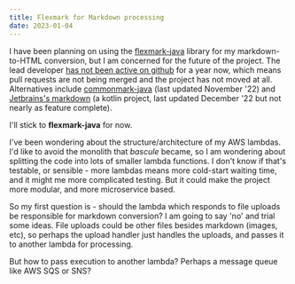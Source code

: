 ```yaml
---
title: Flexmark for Markdown processing
date: 2023-01-04
---
```

I have been planning on using the [flexmark-java](https://github.com/vsch/flexmark-java) library for my markdown-to-HTML conversion, but I am concerned for the future of the project. The lead developer [has not been active on github](https://github.com/vsch/flexmark-java/issues/541) for a year now, which means pull requests are not being merged and the project has not moved at all. Alternatives include [commonmark-java](https://github.com/commonmark/commonmark-java) (last updated November '22) and [Jetbrains's markdown](https://github.com/JetBrains/markdown) (a kotlin project, last updated December '22 but not nearly as feature complete).

I'll stick to **flexmark-java** for now.

I've been wondering about the structure/architecture of my AWS lambdas. I'd like to avoid the monolith that _bascule_ became, so I am wondering about splitting the code into lots of smaller lambda functions. I don't know if that's testable, or sensible - more lambdas means more cold-start waiting time, and it might me more complicated testing. But it could make the project more modular, and more microservice based.

So my first question is - should the lambda which responds to file uploads be responsible for markdown conversion? I am going to say 'no' and trial some ideas. File uploads could be other files besides markdown (images, etc), so perhaps the upload handler just handles the uploads, and passes it to another lambda for processing.

But how to pass execution to another lambda? Perhaps a message queue like AWS SQS or SNS?